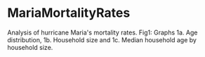 # MariaMortalityRates
Analysis of hurricane Maria's mortality rates.
Fig1: Graphs 1a. Age distribution, 1b. Household size and 1c. Median household age by household size. 
